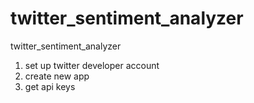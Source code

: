 # twitter_sentiment_analyzer
twitter_sentiment_analyzer

1. set up twitter developer account
2. create new app
3. get api keys
